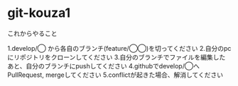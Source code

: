# git-kouza1

これからやること

1.develop/◯ から各自のブランチ(feature/◯◯)を切ってください
2.自分のpcにリポジトリをクローンしてください
3.自分のブランチでファイルを編集したあと、自分のブランチにpushしてください
4.githubでdevelop/◯へPullRequest, mergeしてください
5.conflictが起きた場合、解消してください
